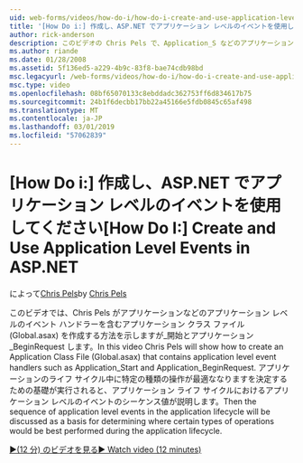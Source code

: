 ```yaml
---
uid: web-forms/videos/how-do-i/how-do-i-create-and-use-application-level-events-in-aspnet
title: '[How Do i:] 作成し、ASP.NET でアプリケーション レベルのイベントを使用して |Microsoft Docs'
author: rick-anderson
description: このビデオの Chris Pels で、Application_S などのアプリケーション レベルのイベント ハンドラーを含むアプリケーション クラス ファイル (Global.asax) を作成する方法を紹介しています.
ms.author: riande
ms.date: 01/28/2008
ms.assetid: 5f136ed5-a229-4b9c-83f8-bae74cdb98bd
msc.legacyurl: /web-forms/videos/how-do-i/how-do-i-create-and-use-application-level-events-in-aspnet
msc.type: video
ms.openlocfilehash: 08bf65070133c8ebddadc362753ff6d834617b75
ms.sourcegitcommit: 24b1f6decbb17bb22a45166e5fdb0845c65af498
ms.translationtype: MT
ms.contentlocale: ja-JP
ms.lasthandoff: 03/01/2019
ms.locfileid: "57062839"
---
```

<a name="how-do-i--create-and-use-application-level-events-in-aspnet"></a><span data-ttu-id="640ee-103">[How Do i:] 作成し、ASP.NET でアプリケーション レベルのイベントを使用してください</span><span class="sxs-lookup"><span data-stu-id="640ee-103">[How Do I:]  Create and Use Application Level Events in ASP.NET</span></span>
====================
<span data-ttu-id="640ee-104">によって[Chris Pels](https://twitter.com/chrispels)</span><span class="sxs-lookup"><span data-stu-id="640ee-104">by [Chris Pels](https://twitter.com/chrispels)</span></span>

<span data-ttu-id="640ee-105">このビデオでは、Chris Pels がアプリケーションなどのアプリケーション レベルのイベント ハンドラーを含むアプリケーション クラス ファイル (Global.asax) を作成する方法を示しますが\_開始とアプリケーション\_BeginRequest します。</span><span class="sxs-lookup"><span data-stu-id="640ee-105">In this video Chris Pels will show how to create an Application Class File (Global.asax) that contains application level event handlers such as Application\_Start and Application\_BeginRequest.</span></span> <span data-ttu-id="640ee-106">アプリケーションのライフ サイクル中に特定の種類の操作が最適ななりますを決定するための基礎が実行されると、アプリケーション ライフ サイクルにおけるアプリケーション レベルのイベントのシーケンス値が説明します。</span><span class="sxs-lookup"><span data-stu-id="640ee-106">Then the sequence of application level events in the application lifecycle will be discussed as a basis for determining where certain types of operations would be best performed during the application lifecycle.</span></span>

[<span data-ttu-id="640ee-107">&#9654;(12 分) のビデオを見る</span><span class="sxs-lookup"><span data-stu-id="640ee-107">&#9654; Watch video (12 minutes)</span></span>](https://channel9.msdn.com/Blogs/ASP-NET-Site-Videos/how-do-i-create-and-use-application-level-events-in-aspnet)
